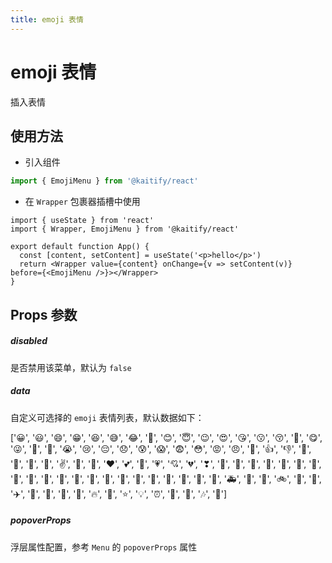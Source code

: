 ```yaml
---
title: emoji 表情
---
```


# emoji 表情

插入表情

## 使用方法

- 引入组件

```ts
import { EmojiMenu } from '@kaitify/react'
```

- 在 `Wrapper` 包裹器插槽中使用

```tsx
import { useState } from 'react'
import { Wrapper, EmojiMenu } from '@kaitify/react'

export default function App() {
  const [content, setContent] = useState('<p>hello</p>')
  return <Wrapper value={content} onChange={v => setContent(v)} before={<EmojiMenu />}></Wrapper>
}
```

## Props 参数

##### disabled <Badge type="danger" text="boolean" />

是否禁用该菜单，默认为 `false`

##### data <Badge type="danger" text="string[]" />

自定义可选择的 `emoji` 表情列表，默认数据如下：

['😀', '😃', '😄', '😁', '😆', '😅', '😂', '🤣', '😊', '😇', '😉', '😍', '😘', '😗', '😚', '🥰', '😋', '😜', '🤪', '🤨', '😭', '😢', '😔', '😞', '😰', '😱', '😨', '😳', '😡', '😠', '🤬', '👍', '👎', '👏', '🙌', '👐', '🤝', '✌', '🤞', '🤘', '❤️', '💕', '💖', '💗', '💘', '💔', '❣', '🖤', '💙', '💚', '🍏', '🍎', '🍌', '🍉', '🍇', '🍓', '🍒', '🍑', '🍕', '🍔', '🍟', '🌭', '🍗', '🍞', '🚗', '🚕', '🚙', '🚌', '🚑', '🚓', '🚚', '🚲', '🚜', '🚂', '✈️', '🚀', '🎉', '🎊', '🎁', '🔥', '🌈', '⭐', '💡', '⏰', '📅', '📌', '🎶', '🎵']

##### popoverProps <Badge type="danger" text="Omit<NonNullable<MenuPropsType['popoverProps']>, 'onShow' | 'onShowing' | 'onShown' | 'onHide' | 'onHiding' | 'onHidden'>" />

浮层属性配置，参考 `Menu` 的 `popoverProps` 属性
